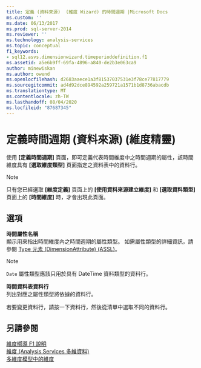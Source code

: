 ```yaml
---
title: 定義 (資料來源)  (維度 Wizard) 的時間週期 |Microsoft Docs
ms.custom: ''
ms.date: 06/13/2017
ms.prod: sql-server-2014
ms.reviewer: ''
ms.technology: analysis-services
ms.topic: conceptual
f1_keywords:
- sql12.asvs.dimensionwizard.timeperioddefinition.f1
ms.assetid: a5e6b9ff-69fa-4896-a840-de2b3e063ca9
author: minewiskan
ms.author: owend
ms.openlocfilehash: d2683aaece1a3f81537037531e3f78ce77817779
ms.sourcegitcommit: ad4d92dce894592a259721a1571b1d8736abacdb
ms.translationtype: MT
ms.contentlocale: zh-TW
ms.lasthandoff: 08/04/2020
ms.locfileid: "87687345"
---
```

# <a name="define-time-periods-data-source-dimension-wizard"></a>定義時間週期 (資料來源) (維度精靈)
  使用 **[定義時間週期]** 頁面，即可定義代表時間維度中之時間週期的屬性，該時間維度具有 **[選取維度類型]** 頁面指定之資料表中的資料行。  
  
> [!NOTE]  
>   只有您已經選取 **[維度定義]** 頁面上的 **[使用資料來源建立維度]** 和 **[選取資料類型]** 頁面上的 **[時間維度]** 時，才會出現此頁面。  
  
## <a name="options"></a>選項  
 **時間屬性名稱**  
 顯示用來指出時間維度內之時間週期的屬性類型。 如需屬性類型的詳細資訊，請參閱 [Type 元素 &#40;DimensionAttribute&#41; &#40;ASSL&#41;](https://docs.microsoft.com/bi-reference/assl/properties/type-element-dimensionattribute-assl)。  
  
> [!NOTE]  
>  `Date` 屬性類型應該只用於具有 DateTime 資料類型的資料行。  
  
 **時間資料表資料行**  
 列出對應之屬性類型將依據的資料行。  
  
 若要變更資料行，請按一下資料行，然後從清單中選取不同的資料行。  
  
## <a name="see-also"></a>另請參閱  
 [維度嚮導 F1 說明](dimension-wizard-f1-help.md)   
 [維度 &#40;Analysis Services 多維資料&#41;](multidimensional-models-olap-logical-dimension-objects/dimensions-analysis-services-multidimensional-data.md)   
 [多維度模型中的維度](multidimensional-models/dimensions-in-multidimensional-models.md)  
  
  
